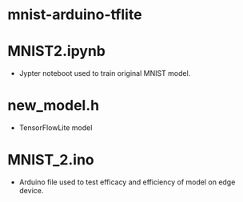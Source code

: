 # mnist-arduino-tflite
# MNIST2.ipynb
- Jypter noteboot used to train original MNIST model. 
# new_model.h
- TensorFlowLite model 
# MNIST_2.ino
- Arduino file used to test efficacy and efficiency of model on edge device.
